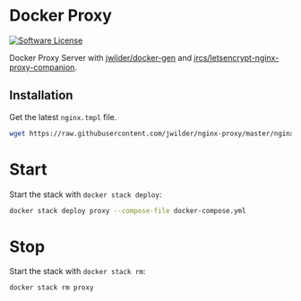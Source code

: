 # Docker Proxy

[![Software License][ico-license]](LICENSE.md)

Docker Proxy Server with [jwilder/docker-gen](test) and [jrcs/letsencrypt-nginx-proxy-companion](letsencrypt-companion).

## Installation

Get the latest `nginx.tmpl` file.

```bash
wget https://raw.githubusercontent.com/jwilder/nginx-proxy/master/nginx.tmpl
```

# Start

Start the stack with `docker stack deploy`:

```bash
docker stack deploy proxy --compose-file docker-compose.yml
```

# Stop

Start the stack with `docker stack rm`:

```bash
docker stack rm proxy
```

[ico-license]: https://img.shields.io/badge/license-MIT-brightgreen.svg?style=flat-square
[nginx-proxy]: https://github.com/jwilder/nginx-proxy
[letsencrypt-companion]: https://github.com/JrCs/docker-letsencrypt-nginx-proxy-companion
